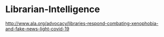 # Librarian-Intelligence
http://www.ala.org/advocacy/libraries-respond-combating-xenophobia-and-fake-news-light-covid-19
